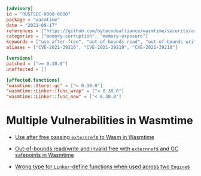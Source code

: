 ```toml
[advisory]
id = "RUSTSEC-0000-0000"
package = "wasmtime"
date = "2021-09-17"
references = ["https://github.com/bytecodealliance/wasmtime/security/advisories/GHSA-v4cp-h94r-m7xf", "https://github.com/bytecodealliance/wasmtime/security/advisories/GHSA-4873-36h9-wv49", "https://github.com/bytecodealliance/wasmtime/security/advisories/GHSA-q879-9g95-56mx"]
categories = ["memory-corruption", "memory-exposure"]
keywords = ["use-after-free", "out-of-bounds read", "out-of-bounds write", "Wasm", "garbage collection"]
aliases = ["CVE-2021-39216", "CVE-2021-39219", "CVE-2021-39218"]

[versions]
patched = [">= 0.30.0"]
unaffected = []

[affected.functions]
"wasmtime::Store::gc" = ["< 0.30.0"]
"wasmtime::Linker::func_wrap" = ["< 0.30.0"]
"wasmtime::Linker::func_new" = ["< 0.30.0"]
```

# Multiple Vulnerabilities in Wasmtime

* [Use after free passing `externref`s to Wasm in
  Wasmtime](https://github.com/bytecodealliance/wasmtime/security/advisories/GHSA-v4cp-h94r-m7xf)

* [Out-of-bounds read/write and invalid free with `externref`s and GC safepoints
  in
  Wasmtime](https://github.com/bytecodealliance/wasmtime/security/advisories/GHSA-4873-36h9-wv49)

* [Wrong type for `Linker`-define functions when used across two
  `Engine`s](https://github.com/bytecodealliance/wasmtime/security/advisories/GHSA-q879-9g95-56mx)
